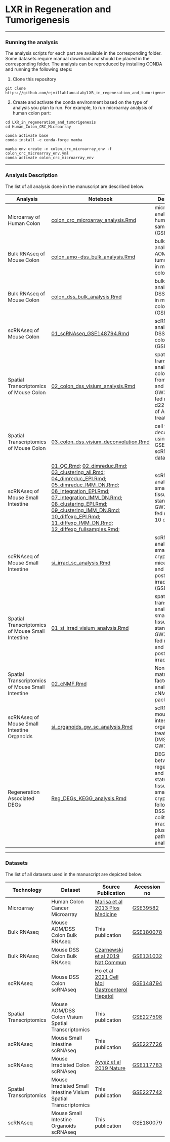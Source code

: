 # LXR in Regeneration and Tumorigenesis

***
### Running the analysis

The analysis scripts for each part are available in the corresponding folder. Some datasets require manual download and should be placed in the corresponding folder. The analysis can be reproduced by installing CONDA and running the following steps:
1. Clone this repository
```
git clone https://github.com/ejvillablancaLab/LXR_in_regeneration_and_tumorigenesis.git
```

2. Create and activate the conda environment based on the type of analysis you plan to run. For example, to run microarray analysis of human colon part:
```
cd LXR_in_regeneration_and_tumorigenesis
cd Human_Colon_CRC_Microarray

conda activate base
conda install -c conda-forge mamba

mamba env create -n colon_crc_microarray_env -f colon_crc_microarray_env.yml
conda activate colon_crc_microarray_env
```
***
### Analysis Description

The list of all analysis done in the manuscript are described below:

| Analysis | Notebook | Description | Conda Environment | Figure |
|----------|----------|-------------|-------------------|--------|
| Microarray of Human Colon | [colon_crc_microarray_analysis.Rmd](https://github.com/ejvillablancaLab/LXR_in_regeneration_and_tumorigenesis/blob/main/Human_Colon_CRC_Microarray/colon_crc_microarray_analysis.Rmd) | microarray analysis of human CRC samples (GSE39582) | [colon_crc_microarray_env.yml](https://github.com/ejvillablancaLab/LXR_in_regeneration_and_tumorigenesis/blob/main/Human_Colon_CRC_Microarray/colon_crc_microarray_env.yml) | Fig. S11.c |
| Bulk RNAseq of Mouse Colon | [colon_amo-dss_bulk_analysis.Rmd](https://github.com/ejvillablancaLab/LXR_in_regeneration_and_tumorigenesis/blob/main/Mouse_Colon_AOM-DSS_Bulk/colon_amo-dss_bulk_analysis.Rmd) | bulk RNAseq analysis of AOM/DSS tumor kinetics in mouse colon | [colon_amo-dss_bulk_env.yml](https://github.com/ejvillablancaLab/LXR_in_regeneration_and_tumorigenesis/blob/main/Mouse_Colon_AOM-DSS_Bulk/colon_amo-dss_bulk_env.yml) | Fig. 4.c |
| Bulk RNAseq of Mouse Colon | [colon_dss_bulk_analysis.Rmd](https://github.com/ejvillablancaLab/LXR_in_regeneration_and_tumorigenesis/blob/main/Mouse_Colon_DSS_Bulk/colon_dss_bulk_analysis.Rmd) | bulk RNAseq analysis of DSS kinetics in mouse colon (GSE131032) | [colon_dss_bulk_env.yml](https://github.com/ejvillablancaLab/LXR_in_regeneration_and_tumorigenesis/blob/main/Mouse_Colon_DSS_Bulk/colon_dss_bulk_env.yml) | Fig. 3.c |
| scRNAseq of Mouse Colon | [01_scRNAseq_GSE148794.Rmd](https://github.com/ejvillablancaLab/LXR_in_regeneration_and_tumorigenesis/blob/main/Mouse_Colon_DSS_Visium/01_scRNAseq_GSE148794.Rmd) | scRNAseq analysis of DSS mouse colon (GSE148794) | [colon_dss_visium_env.yml](https://github.com/ejvillablancaLab/LXR_in_regeneration_and_tumorigenesis/blob/main/Mouse_Colon_DSS_Visium/colon_dss_visium_env.yml) | Fig. 4.d, S10.l |
| Spatial Transcriptomics of Mouse Colon | [02_colon_dss_visium_analysis.Rmd](https://github.com/ejvillablancaLab/LXR_in_regeneration_and_tumorigenesis/blob/main/Mouse_Colon_DSS_Visium/02_colon_dss_visium_analysis.Rmd) | spatial transcriptomic analysis of colon tissues from standard and GW3965-diet fed mice at d22 and d43 of AOM-DSS treatment | [colon_dss_visium_env.yml](https://github.com/ejvillablancaLab/LXR_in_regeneration_and_tumorigenesis/blob/main/Mouse_Colon_DSS_Visium/colon_dss_visium_env.yml) | Fig. 4.d, S10.l |
| Spatial Transcriptomics of Mouse Colon | [03_colon_dss_visium_deconvolution.Rmd](https://github.com/ejvillablancaLab/LXR_in_regeneration_and_tumorigenesis/blob/main/Mouse_Colon_DSS_Visium/03_colon_dss_visium_deconvolution.Rmd) | cell type deconvolution using GSE148794 scRNAseq data | [colon_dss_visium_env.yml](https://github.com/ejvillablancaLab/LXR_in_regeneration_and_tumorigenesis/blob/main/Mouse_Colon_DSS_Visium/colon_dss_visium_env.yml) | Fig. 4.d, S10.l |
| scRNAseq of Mouse Small Intestine | [01_QC.Rmd](https://github.com/ejvillablancaLab/LXR_in_regeneration_and_tumorigenesis/blob/main/Mouse_SI_GW_SC/01_QC.Rmd); [02_dimreduc.Rmd](https://github.com/ejvillablancaLab/LXR_in_regeneration_and_tumorigenesis/blob/main/Mouse_SI_GW_SC/02_dimreduc.Rmd); [03_clustering_all.Rmd](https://github.com/ejvillablancaLab/LXR_in_regeneration_and_tumorigenesis/blob/main/Mouse_SI_GW_SC/03_clustering_all.Rmd); [04_dimreduc_EPI.Rmd](https://github.com/ejvillablancaLab/LXR_in_regeneration_and_tumorigenesis/blob/main/Mouse_SI_GW_SC/04_dimreduc_EPI.Rmd); [05_dimreduc_IMM_DN.Rmd](https://github.com/ejvillablancaLab/LXR_in_regeneration_and_tumorigenesis/blob/main/Mouse_SI_GW_SC/05_dimreduc_IMM_DN.Rmd); [06_integration_EPI.Rmd](https://github.com/ejvillablancaLab/LXR_in_regeneration_and_tumorigenesis/blob/main/Mouse_SI_GW_SC/06_integration_EPI.Rmd); [07_integration_IMM_DN.Rmd](https://github.com/ejvillablancaLab/LXR_in_regeneration_and_tumorigenesis/blob/main/Mouse_SI_GW_SC/07_integration_IMM_DN.Rmd); [08_clustering_EPI.Rmd](https://github.com/ejvillablancaLab/LXR_in_regeneration_and_tumorigenesis/blob/main/Mouse_SI_GW_SC/08_clustering_EPI.Rmd); [09_clustering_IMM_DN.Rmd](https://github.com/ejvillablancaLab/LXR_in_regeneration_and_tumorigenesis/blob/main/Mouse_SI_GW_SC/09_clustering_IMM_DN.Rmd); [10_diffexp_EPI.Rmd](https://github.com/ejvillablancaLab/LXR_in_regeneration_and_tumorigenesis/blob/main/Mouse_SI_GW_SC/10_diffexp_EPI.Rmd); [11_diffexp_IMM_DN.Rmd](https://github.com/ejvillablancaLab/LXR_in_regeneration_and_tumorigenesis/blob/main/Mouse_SI_GW_SC/11_diffexp_IMM_DN.Rmd); [12_diffexp_fullsamples.Rmd](https://github.com/ejvillablancaLab/LXR_in_regeneration_and_tumorigenesis/blob/main/Mouse_SI_GW_SC/12_diffexp_fullsamples.Rmd); | scRNAseq analysis of small intestine tissues from standard and GW3965-diet fed mice for 10 days | [si_gw_sc_env.yml](https://github.com/ejvillablancaLab/LXR_in_regeneration_and_tumorigenesis/blob/main/Mouse_SI_GW_SC/si_gw_sc_env.yml) | Fig. S2.a-f, h-i |
| scRNAseq of Mouse Small Intestine | [si_irrad_sc_analysis.Rmd](https://github.com/ejvillablancaLab/LXR_in_regeneration_and_tumorigenesis/blob/main/Mouse_SI_Irrad_SC/si_irrad_sc_analysis.Rmd) | scRNAseq analysis of small intestine crypts from mice at 0- and 3-days post irradiation (GSE117783) | [si_irrad_sc_env.yml](https://github.com/ejvillablancaLab/LXR_in_regeneration_and_tumorigenesis/blob/main/Mouse_SI_Irrad_SC/si_irrad_sc_env.yml) | Fig. 3.b |
| Spatial Transcriptomics of Mouse Small Intestine | [01_si_irrad_visium_analysis.Rmd](https://github.com/ejvillablancaLab/LXR_in_regeneration_and_tumorigenesis/blob/main/Mouse_SI_Irrad_Visium/01_si_irrad_visium_analysis.Rmd) | spatial transcriptomic analysis of small intestine tissues from standard and GW3965-diet fed mice at 0- and 3-days post irradiation | [si_irrad_visium_env.yml](https://github.com/ejvillablancaLab/LXR_in_regeneration_and_tumorigenesis/blob/main/Mouse_SI_Irrad_Visium/si_irrad_visium_env.yml) | Fig. 1.a, S2.g, S3.e, S6.a-d |
| Spatial Transcriptomics of Mouse Small Intestine | [02_cNMF.Rmd](https://github.com/ejvillablancaLab/LXR_in_regeneration_and_tumorigenesis/blob/main/Mouse_SI_Irrad_Visium/02_cNMF.Rmd) | Non-negative matrix factorization analysis by cNMF package | [si_irrad_visium_env.yml](https://github.com/ejvillablancaLab/LXR_in_regeneration_and_tumorigenesis/blob/main/Mouse_SI_Irrad_Visium/si_irrad_visium_env.yml) | Fig. 1.a, S2.g, S3.e, S6.a-d |
| scRNAseq of Mouse Small Intestine Organoids | [si_organoids_gw_sc_analysis.Rmd](https://github.com/ejvillablancaLab/LXR_in_regeneration_and_tumorigenesis/blob/main/Mouse_SI_Organoids_GW_SC/si_organoids_gw_sc_analysis.Rmd) | scRNAseq of mouse small intestine organoids treated with DMSO or GW3965 | [si_organoids_gw_sc_env.yml](https://github.com/ejvillablancaLab/LXR_in_regeneration_and_tumorigenesis/blob/main/Mouse_SI_Organoids_GW_SC/si_organoids_gw_sc_env.yml) | Fig. S5.b-f |
| Regeneration Associated DEGs | [Reg_DEGs_KEGG_analysis.Rmd](https://github.com/ejvillablancaLab/LXR_in_regeneration_and_tumorigenesis/blob/main/Regeneration_Associated_DEGs/Reg_DEGs_KEGG_analysis.Rmd) | DEG overlap between regenerative and steady state colonic tissue and small intestine crypts following DSS-induced colitis and irradiation plus KEGG pathway analysis  | [Reg_DEGs_KEGG_env.yml](https://github.com/ejvillablancaLab/LXR_in_regeneration_and_tumorigenesis/blob/main/Regeneration_Associated_DEGs/Reg_DEGs_KEGG_env.yml) | Fig. S1.a |

***
### Datasets

The list of all datasets used in the manuscript are depicted below:

| Technology | Dataset | Source Publication | Accession no |
|------------|---------|--------------------|--------------|
| Microarray | Human Colon Cancer Microarray | [Marisa et al 2013 Plos Medicine](https://journals.plos.org/plosmedicine/article?id=10.1371/journal.pmed.1001453) | [GSE39582](https://www.ncbi.nlm.nih.gov/geo/query/acc.cgi?acc=GSE39582) |
| Bulk RNAseq | Mouse AOM/DSS Colon Bulk RNAseq | This publication | [GSE180078](https://www.ncbi.nlm.nih.gov/geo/query/acc.cgi?acc=GSE180078) |
| Bulk RNAseq | Mouse DSS Colon Bulk RNAseq | [Czarnewski et al 2019 Nat Commun](https://www.nature.com/articles/s41467-019-10769-x) | [GSE131032](https://www.ncbi.nlm.nih.gov/geo/query/acc.cgi?acc=GSE131032) |
| scRNAseq | Mouse DSS Colon scRNAseq | [Ho et al 2021 Cell Mol Gastroenterol Hepatol](https://www.sciencedirect.com/science/article/pii/S2352345X21000758?via%3Dihub) | [GSE148794](https://www.ncbi.nlm.nih.gov/geo/query/acc.cgi?acc=GSE148794) |
| Spatial Transcriptomics | Mouse AOM/DSS Colon Visium Spatial Transcriptomics | This publication | [GSE227598](https://www.ncbi.nlm.nih.gov/geo/query/acc.cgi?acc=GSE227598) |
| scRNAseq | Mouse Small Intestine scRNAseq | This publication | [GSE227726](https://www.ncbi.nlm.nih.gov/geo/query/acc.cgi?acc=GSE227726) | 
| scRNAseq | Mouse Irradiated Colon scRNAseq | [Ayyaz et al 2019 Nature](https://www.nature.com/articles/s41586-019-1154-y) | [GSE117783](https://www.ncbi.nlm.nih.gov/geo/query/acc.cgi?acc=GSE117783)
| Spatial Transcriptomics | Mouse Irradiated Small Intestine Visium Spatial Transcriptomics | This publication | [GSE227742](https://www.ncbi.nlm.nih.gov/geo/query/acc.cgi?acc=GSE227742) |
| scRNAseq | Mouse Small Intestine Organoids scRNAseq | This publication | [GSE180079](https://www.ncbi.nlm.nih.gov/geo/query/acc.cgi?acc=GSE180079) |

